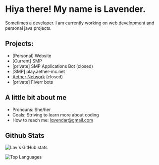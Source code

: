 # Hiya there! My name is Lavender.
Sometimes a developer.
I am currently working on web development and personal java projects.


## Projects:
- [Personal] Website
- [Current] SMP
- [private] SMP Applications Bot (closed)
- [SMP] play.aether-mc.net
- [Aether Network](https://aether-mc.net) (closed)
- [private] Fiverr bots


## A little bit about me
- Pronouns: She/her
- Goals: Striving to learn more about coding
- How to reach me: lqvendar@gmail.com

## Github Stats
![Lav's GitHub stats](https://github-readme-stats.vercel.app/api?username=lqvendar&count_private=true&theme=material-palenight)

![Top Languages](https://github-readme-stats.vercel.app/api/top-langs/?username=lqvendar&theme=material-palenight&show_icons=true&layout=compact&count_private=true)
